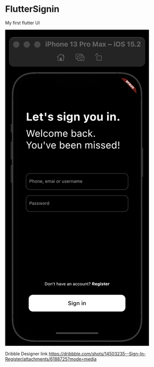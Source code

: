 # FlutterSignin
My first flutter UI

![alt text](https://github.com/AbdurM/flutterLogin/blob/main/flutterSignIn.png)


Dribble Designer link https://dribbble.com/shots/14503235--Sign-In-Register/attachments/6188725?mode=media
